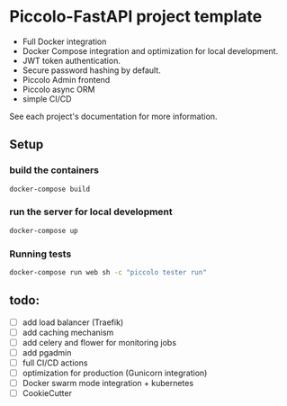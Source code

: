 # Piccolo-FastAPI project template
- Full Docker integration 
- Docker Compose integration and optimization for local development.
- JWT token authentication.
- Secure password hashing by default.
- Piccolo Admin frontend 
- Piccolo async ORM
- simple CI/CD


See each project's documentation for more information.


## Setup

### build the containers

```bash
docker-compose build
```
### run the server for local development

```bash
docker-compose up
```


### Running tests

```bash
docker-compose run web sh -c "piccolo tester run"
```


## todo:
  - [ ] add load balancer (Traefik)
  - [ ] add caching mechanism
  - [ ] add celery and flower for monitoring jobs
  - [ ] add pgadmin
  - [ ] full CI/CD actions
  - [ ] optimization for production (Gunicorn integration)
  - [ ] Docker swarm mode integration + kubernetes 
  - [ ] CookieCutter
